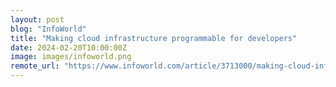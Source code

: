 ```yaml
---
layout: post
blog: "InfoWorld"
title: "Making cloud infrastructure programmable for developers"
date: 2024-02-20T10:00:00Z
image: images/infoworld.png
remote_url: "https://www.infoworld.com/article/3713000/making-cloud-infrastructure-programmable-for-developers.html#tk.rss_applicationdevelopment"
---
```

